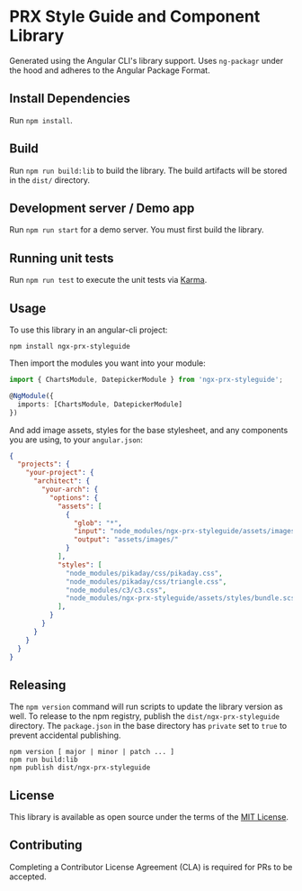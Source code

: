 # PRX Style Guide and Component Library

Generated using the Angular CLI's library support. Uses `ng-packagr` under the hood and adheres to the Angular Package Format.

## Install Dependencies

Run `npm install`.

## Build

Run `npm run build:lib` to build the library. The build artifacts will be stored in the `dist/` directory.

## Development server / Demo app

Run `npm run start` for a demo server. You must first build the library.

## Running unit tests

Run `npm run test` to execute the unit tests via [Karma](https://karma-runner.github.io).

## Usage

To use this library in an angular-cli project:

```
npm install ngx-prx-styleguide
```

Then import the modules you want into your module:

```typescript
import { ChartsModule, DatepickerModule } from 'ngx-prx-styleguide';

@NgModule({
  imports: [ChartsModule, DatepickerModule]
})
```

And add image assets, styles for the base stylesheet, and any components you are using, to your `angular.json`:

```json
{
  "projects": {
    "your-project": {
      "architect": {
        "your-arch": {
          "options": {
            "assets": [
              {
                "glob": "*",
                "input": "node_modules/ngx-prx-styleguide/assets/images",
                "output": "assets/images/"
              }
            ],
            "styles": [
              "node_modules/pikaday/css/pikaday.css",
              "node_modules/pikaday/css/triangle.css",
              "node_modules/c3/c3.css",
              "node_modules/ngx-prx-styleguide/assets/styles/bundle.scss"
            ],
          }
        }
      }
    }
  }
}
```

## Releasing

The `npm version` command will run scripts to update the library version as well. To release to the npm registry, publish the `dist/ngx-prx-styleguide` directory. The `package.json` in the base directory has `private` set to `true` to prevent accidental publishing.

```
npm version [ major | minor | patch ... ]
npm run build:lib
npm publish dist/ngx-prx-styleguide
```

## License

This library is available as open source under the terms of the [MIT License](http://opensource.org/licenses/MIT).

## Contributing

Completing a Contributor License Agreement (CLA) is required for PRs to be accepted.

